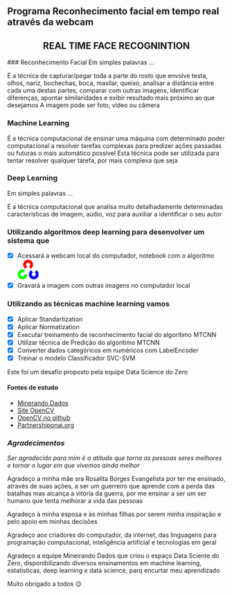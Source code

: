 ## Programa Reconhecimento facial em tempo real através da webcam
<h2 align="center">REAL TIME FACE RECOGNINTION</h2>
### Reconhecimento Facial
Em simples palavras ...

É a técnica de capturar/pegar toda a parte do rosto que envolve testa, olhos, nariz, bochechas, boca, maxilar, queixo, analisar a distância entre cada uma destas partes, comparar com outras imagens, identificar diferenças, apontar similaridades e exibir resultado mais próximo ao que desejamos
A imagem pode ser foto, vídeo ou câmera

### Machine Learning
É a técnica computacional de ensinar uma máquina com determinado poder computacional a resolver tarefas complexas para predizer ações passadas ou futuras o mais automático possível
Esta técnica pode ser utilizada para tentar resolver qualquer tarefa, por mais complexa que seja

### Deep Learning
Em simples palavras ...

É a técnica computacional que analisa muito detalhadamente determinadas características de imagem, aúdio, voz para auxiliar a identificar o seu autor

### Utilizando algoritmos deep learning para desenvolver um sistema que
- [X] Acessará a webcam local do computador, notebook com o algoritmo  [![OpenCV](opencv-logo-white-mini.jpg "OpenCV")](https://opencv.org/ "OpenCV")
- [X] Gravará a imagem com outras imagens no computador local

### Utilizando as técnicas machine learning vamos 
- [X] Aplicar Standartization
- [X] Aplicar Normatization
- [X] Executar treinamento de reconhecimento facial do algorítimo MTCNN
- [X] Utilizar técnica de Predição do algorítimo MTCNN
- [X] Converter dados categóricos em numéricos com LabelEncoder
- [X] Treinar o modelo Classificador SVC-SVM

Este foi um desafio proposto pela equipe Data Science do Zero


#### Fontes de estudo
* [Minerando Dados](https://minerandodados.com.br/)
* [Site OpenCV](https://opencv.org/)
* [OpenCV no github](https://github.com/opencv/opencv/)
* [Partnershiponai.org](https://www.partnershiponai.org/wp-content/uploads/2020/02/Understanding-Facial-Recognition-Paper_final.pdf)


### *Agradecimentos*
*Ser agradecido para mim é a atitude que torna as pessoas seres melhores e tornar o lugar em que vivemos ainda melhor*

Agradeço a minha mãe sra Rosalita Borges Evangelista por ter me ensinado, através de suas ações, a ser um guerreiro que aprende com a perda das batalhas mas alcança a vitória da guerra, por me ensinar a ser um ser humano que tenta melhorar a vida das pessoas

Agradeço à minha esposa e às minhas filhas por serem minha inspiração e pelo apoio em minhas decisões

Agradeço aos criadores do computador, da internet, das linguagens para programação computacional, inteligência artificial e tecnologias em geral

Agradeço a equipe Mineirando Dados que criou o espaço Data Sciente do Zero, disponibilizando diversos ensinamentos em machine learning, estatísticas, deep learning e data science, parq encurtar meu aprendizado

Muito obrigado a todos :wink:
